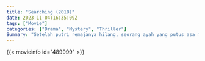 ```yaml
---
title: "Searching (2018)"
date: 2023-11-04T16:35:09Z
tags: ["Movie"]
categories: ["Drama", "Mystery", "Thriller"]
Summary: "Setelah putri remajanya hilang, seorang ayah yang putus asa mencoba mencari petunjuk di laptop putrinya."
---
```


<mux-player stream-type="on-demand"
src="https://kp3d-my.sharepoint.com/personal/ryoo_kp3d_onmicrosoft_com/_layouts/15/download.aspx?share=EXGoD9vs_YdLgP7fudVAvJ0BhzTAex8cQFA1_QwBH9PGPw" prefer-playback="mse" controls>

</mux-player>


{{< movieinfo id="489999" >}}

<script src="https://cdn.jsdelivr.net/npm/@mux/mux-player"></script>

 <script type="application/ld+json ">
{
"@context": "https://schema.org/",
"@type": "VideoObject",
"name": "Searching (2018)",
"contentUrl": "https://stream.mux.com/FLAKJ02RKF00ff5a52QB1qhRE9jCVmgZZaiOI00lAfLeTg.m3u8",
"thumbnailUrl": "https://www.themoviedb.org/t/p/original/szknE7bnEHTmQSyMvGM9xrSIUAw.jpg?width=314&fit_mode=preserve&time=25",
"uploadDate": "2023-11-04T16:35:09Z",
}

</script>